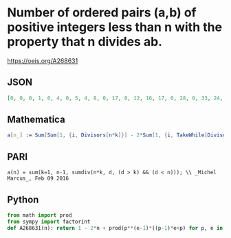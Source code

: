 # Number of ordered pairs \(a,b\) of positive integers less than n with the property that n divides ab\.
https://oeis.org/A268631
## JSON
```JSON
[0, 0, 0, 1, 0, 4, 0, 5, 4, 8, 0, 17, 0, 12, 16, 17, 0, 28, 0, 33, 24, 20, 0, 53, 16, 24, 28, 49, 0, 76, 0, 49, 40, 32, 48, 97, 0, 36, 48, 101, 0, 112, 0, 81, 100, 44, 0, 145, 36, 96, 64, 97, 0, 136, 80, 149, 72, 56, 0, 241, 0, 60, 148, 129, 96, 184, 0, 129, 88, 212]
```
## Mathematica
```Mathematica
a[n_] := Sum[Sum[1, {i, Divisors[n*k]}] - 2*Sum[1, {i, TakeWhile[Divisors[n*k], # <= k &]}], {k, 1, n - 1}]
```
## PARI
```PARI
a(n) = sum(k=1, n-1, sumdiv(n*k, d, (d > k) && (d < n))); \\ _Michel Marcus_, Feb 09 2016
```
## Python
```Python
from math import prod
from sympy import factorint
def A268631(n): return 1 - 2*n + prod(p**(e-1)*((p-1)*e+p) for p, e in factorint(n).items()) # _Chai Wah Wu_, May 15 2022
```
